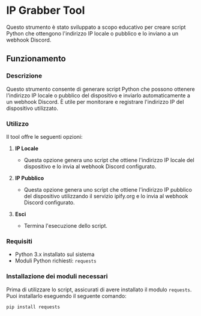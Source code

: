 # IP Grabber Tool

Questo strumento è stato sviluppato a scopo educativo per creare script Python che ottengono l'indirizzo IP locale o pubblico e lo inviano a un webhook Discord.

## Funzionamento

### Descrizione

Questo strumento consente di generare script Python che possono ottenere l'indirizzo IP locale o pubblico del dispositivo e inviarlo automaticamente a un webhook Discord. È utile per monitorare e registrare l'indirizzo IP del dispositivo utilizzato.

### Utilizzo

Il tool offre le seguenti opzioni:

1. **IP Locale**
   - Questa opzione genera uno script che ottiene l'indirizzo IP locale del dispositivo e lo invia al webhook Discord configurato.

2. **IP Pubblico**
   - Questa opzione genera uno script che ottiene l'indirizzo IP pubblico del dispositivo utilizzando il servizio ipify.org e lo invia al webhook Discord configurato.

3. **Esci**
   - Termina l'esecuzione dello script.

### Requisiti

- Python 3.x installato sul sistema
- Moduli Python richiesti: `requests`

### Installazione dei moduli necessari

Prima di utilizzare lo script, assicurati di avere installato il modulo `requests`. Puoi installarlo eseguendo il seguente comando:

```bash
pip install requests
